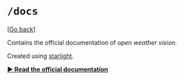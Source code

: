 # `/docs`

[[Go back](../README.md)]

Contains the official documentation of _open weather vision_.

Created using [starlight](https://starlight.astro.build/).

**[▶️ Read the official documentation](https://open-weather-vision.github.io/owvision/)**
